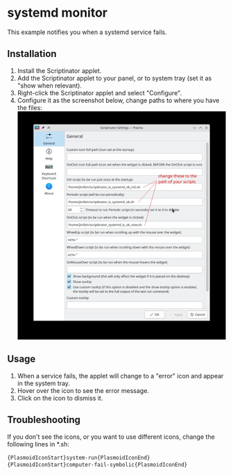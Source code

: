 # systemd monitor

This example notifies you when a systemd service fails.

## Installation

1. Install the Scriptinator applet.
2. Add the Scriptinator applet to your panel, or to system tray (set it as "show when relevant).
3. Right-click the Scriptinator applet and select "Configure".
4. Configure it as the screenshot below, change paths to where you have the files:
![Screenshot](configure.jpg)

## Usage

1. When a service fails, the applet will change to a "error" icon and appear in the system tray.
2. Hover over the icon to see the error message.
3. Click on the icon to dismiss it.

## Troubleshooting

If you don't see the icons, or you want to use different icons, change the following lines in *.sh:

```text
{PlasmoidIconStart}system-run{PlasmoidIconEnd}
{PlasmoidIconStart}computer-fail-symbolic{PlasmoidIconEnd}
```
